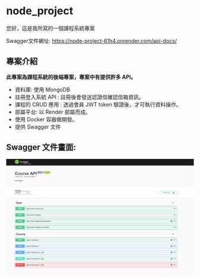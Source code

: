 # node_project

您好，這是我所寫的一個課程系統專案

Swagger文件網址: https://node-project-61h4.onrender.com/api-docs/

## 專案介紹

**此專案為課程系統的後端專案，專案中有提供許多 API。**

* 資料庫: 使用 MongoDB
* 註冊登入系統 API : 註冊後會發送認證信確認信箱資訊。
* 課程的 CRUD 應用 : 透過會員 JWT token 驗證後，才可執行資料操作。 
* 部屬平台: 以 Render 部屬而成。
* 使用 Docker 容器做開發。
* 提供 Swagger 文件

## Swagger 文件畫面:

![image](https://github.com/n55567820/node_project/blob/main/swaggerDoc.png)
